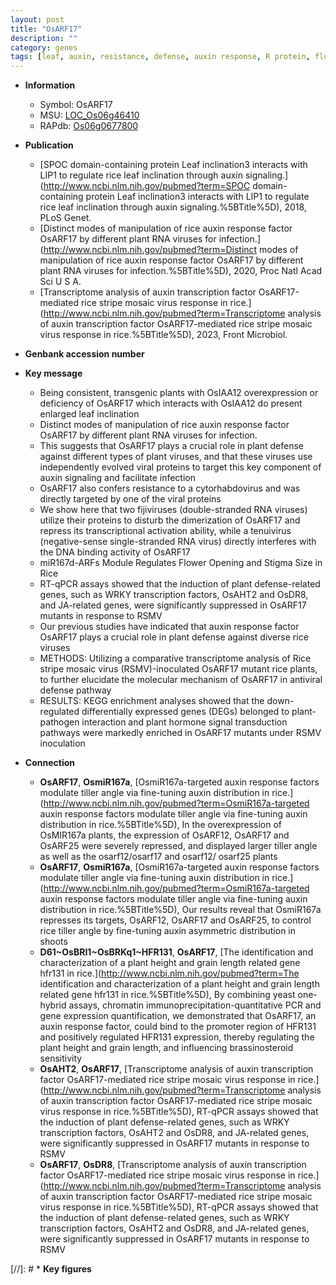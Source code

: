 ```yaml
---
layout: post
title: "OsARF17"
description: ""
category: genes
tags: [leaf, auxin, resistance, defense, auxin response, R protein, flower opening, stigma size, transcription factor, signal transduction]
---
```


* **Information**  
    + Symbol: OsARF17  
    + MSU: [LOC_Os06g46410](http://rice.uga.edu/cgi-bin/ORF_infopage.cgi?orf=LOC_Os06g46410)  
    + RAPdb: [Os06g0677800](https://rapdb.dna.affrc.go.jp/locus/?name=Os06g0677800)  

* **Publication**  
    + [SPOC domain-containing protein Leaf inclination3 interacts with LIP1 to regulate rice leaf inclination through auxin signaling.](http://www.ncbi.nlm.nih.gov/pubmed?term=SPOC domain-containing protein Leaf inclination3 interacts with LIP1 to regulate rice leaf inclination through auxin signaling.%5BTitle%5D), 2018, PLoS Genet.
    + [Distinct modes of manipulation of rice auxin response factor OsARF17 by different plant RNA viruses for infection.](http://www.ncbi.nlm.nih.gov/pubmed?term=Distinct modes of manipulation of rice auxin response factor OsARF17 by different plant RNA viruses for infection.%5BTitle%5D), 2020, Proc Natl Acad Sci U S A.
    + [Transcriptome analysis of auxin transcription factor OsARF17-mediated rice stripe mosaic virus response in rice.](http://www.ncbi.nlm.nih.gov/pubmed?term=Transcriptome analysis of auxin transcription factor OsARF17-mediated rice stripe mosaic virus response in rice.%5BTitle%5D), 2023, Front Microbiol.

* **Genbank accession number**  

* **Key message**  
    + Being consistent, transgenic plants with OsIAA12 overexpression or deficiency of OsARF17 which interacts with OsIAA12 do present enlarged leaf inclination
    + Distinct modes of manipulation of rice auxin response factor OsARF17 by different plant RNA viruses for infection.
    + This suggests that OsARF17 plays a crucial role in plant defense against different types of plant viruses, and that these viruses use independently evolved viral proteins to target this key component of auxin signaling and facilitate infection
    + OsARF17 also confers resistance to a cytorhabdovirus and was directly targeted by one of the viral proteins
    + We show here that two fijiviruses (double-stranded RNA viruses) utilize their proteins to disturb the dimerization of OsARF17 and repress its transcriptional activation ability, while a tenuivirus (negative-sense single-stranded RNA virus) directly interferes with the DNA binding activity of OsARF17
    + miR167d-ARFs Module Regulates Flower Opening and Stigma Size in Rice
    + RT-qPCR assays showed that the induction of plant defense-related genes, such as WRKY transcription factors, OsAHT2 and OsDR8, and JA-related genes, were significantly suppressed in OsARF17 mutants in response to RSMV
    + Our previous studies have indicated that auxin response factor OsARF17 plays a crucial role in plant defense against diverse rice viruses
    + METHODS: Utilizing a comparative transcriptome analysis of Rice stripe mosaic virus (RSMV)-inoculated OsARF17 mutant rice plants, to further elucidate the molecular mechanism of OsARF17 in antiviral defense pathway
    + RESULTS: KEGG enrichment analyses showed that the down-regulated differentially expressed genes (DEGs) belonged to plant-pathogen interaction and plant hormone signal transduction pathways were markedly enriched in OsARF17 mutants under RSMV inoculation

* **Connection**  
    + __OsARF17__, __OsmiR167a__, [OsmiR167a-targeted auxin response factors modulate tiller angle via fine-tuning auxin distribution in rice.](http://www.ncbi.nlm.nih.gov/pubmed?term=OsmiR167a-targeted auxin response factors modulate tiller angle via fine-tuning auxin distribution in rice.%5BTitle%5D),  In the overexpression of OsMIR167a plants, the expression of OsARF12, OsARF17 and OsARF25 were severely repressed, and displayed larger tiller angle as well as the osarf12/osarf17 and osarf12/ osarf25 plants
    + __OsARF17__, __OsmiR167a__, [OsmiR167a-targeted auxin response factors modulate tiller angle via fine-tuning auxin distribution in rice.](http://www.ncbi.nlm.nih.gov/pubmed?term=OsmiR167a-targeted auxin response factors modulate tiller angle via fine-tuning auxin distribution in rice.%5BTitle%5D),  Our results reveal that OsmiR167a represses its targets, OsARF12, OsARF17 and OsARF25, to control rice tiller angle by fine-tuning auxin asymmetric distribution in shoots
    + __D61~OsBRI1~OsBRKq1~HFR131__, __OsARF17__, [The identification and characterization of a plant height and grain length related gene hfr131 in rice.](http://www.ncbi.nlm.nih.gov/pubmed?term=The identification and characterization of a plant height and grain length related gene hfr131 in rice.%5BTitle%5D),  By combining yeast one-hybrid assays, chromatin immunoprecipitation-quantitative PCR and gene expression quantification, we demonstrated that OsARF17, an auxin response factor, could bind to the promoter region of HFR131 and positively regulated HFR131 expression, thereby regulating the plant height and grain length, and influencing brassinosteroid sensitivity
    + __OsAHT2__, __OsARF17__, [Transcriptome analysis of auxin transcription factor OsARF17-mediated rice stripe mosaic virus response in rice.](http://www.ncbi.nlm.nih.gov/pubmed?term=Transcriptome analysis of auxin transcription factor OsARF17-mediated rice stripe mosaic virus response in rice.%5BTitle%5D),  RT-qPCR assays showed that the induction of plant defense-related genes, such as WRKY transcription factors, OsAHT2 and OsDR8, and JA-related genes, were significantly suppressed in OsARF17 mutants in response to RSMV
    + __OsARF17__, __OsDR8__, [Transcriptome analysis of auxin transcription factor OsARF17-mediated rice stripe mosaic virus response in rice.](http://www.ncbi.nlm.nih.gov/pubmed?term=Transcriptome analysis of auxin transcription factor OsARF17-mediated rice stripe mosaic virus response in rice.%5BTitle%5D),  RT-qPCR assays showed that the induction of plant defense-related genes, such as WRKY transcription factors, OsAHT2 and OsDR8, and JA-related genes, were significantly suppressed in OsARF17 mutants in response to RSMV

[//]: # * **Key figures**  



